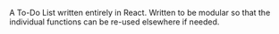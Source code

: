 A To-Do List written entirely in React.
Written to be modular so that the individual functions can be re-used elsewhere if needed.